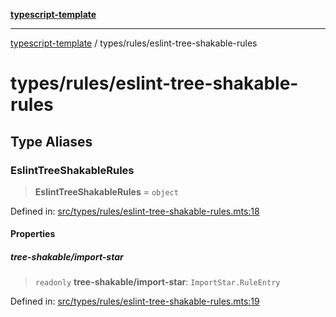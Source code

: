 [**typescript-template**](../../README.md)

---

[typescript-template](../../README.md) / types/rules/eslint-tree-shakable-rules

# types/rules/eslint-tree-shakable-rules

## Type Aliases

### EslintTreeShakableRules

> **EslintTreeShakableRules** = `object`

Defined in: [src/types/rules/eslint-tree-shakable-rules.mts:18](https://github.com/noshiro-pf/eslint-config-typed/blob/main/src/types/rules/eslint-tree-shakable-rules.mts#L18)

#### Properties

##### tree-shakable/import-star

> `readonly` **tree-shakable/import-star**: `ImportStar.RuleEntry`

Defined in: [src/types/rules/eslint-tree-shakable-rules.mts:19](https://github.com/noshiro-pf/eslint-config-typed/blob/main/src/types/rules/eslint-tree-shakable-rules.mts#L19)
